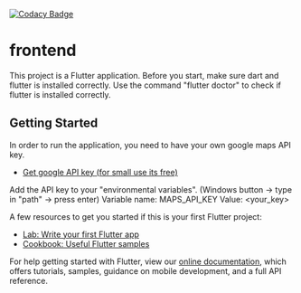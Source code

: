 [![Codacy Badge](https://app.codacy.com/project/badge/Grade/7a35c19dfe1c446a95bc8d5d0b922ffe)](https://www.codacy.com?utm_source=github.com&utm_medium=referral&utm_content=webuko/frontend&utm_campaign=Badge_Grade)

# frontend

This project is a Flutter application. Before you start, make sure dart and flutter is installed correctly.
Use the command "flutter doctor" to check if flutter is installed correctly.

## Getting Started

In order to run the application, you need to have your own google maps API key.

- [Get google API key (for small use its free)](https://developers.google.com/maps/documentation/maps-static/get-api-key)

Add the API key to your "environmental variables". (Windows button -> type in "path" -> press enter)
Variable name: MAPS_API_KEY
Value: <your_key>





A few resources to get you started if this is your first Flutter project:

- [Lab: Write your first Flutter app](https://flutter.dev/docs/get-started/codelab)
- [Cookbook: Useful Flutter samples](https://flutter.dev/docs/cookbook)

For help getting started with Flutter, view our
[online documentation](https://flutter.dev/docs), which offers tutorials,
samples, guidance on mobile development, and a full API reference.
